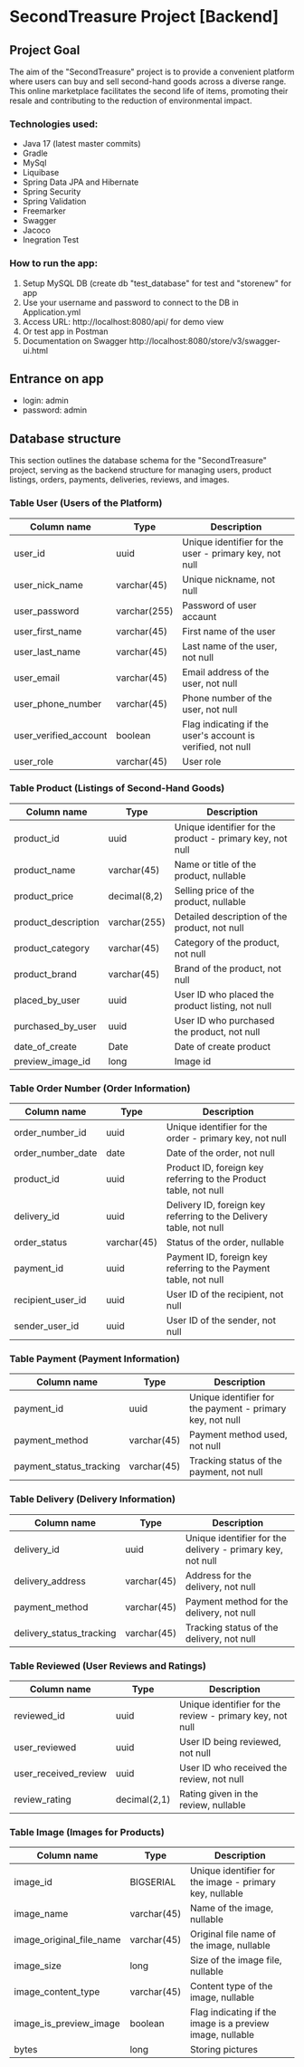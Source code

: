 # SecondTreasure Project [Backend]

## Project Goal

The aim of the "SecondTreasure" project is to provide a convenient platform where users can buy and sell second-hand
goods across a diverse range. This online marketplace facilitates the second life of items, promoting their resale and
contributing to the reduction of environmental impact.

### Technologies used:

- Java 17 (latest master commits)
- Gradle
- MySql
- Liquibase
- Spring Data JPA and Hibernate
- Spring Security
- Spring Validation
- Freemarker
- Swagger
- Jacoco
- Inegration Test

### How to run the app:

1. Setup MySQL DB (create db "test_database" for test and "storenew" for app
2. Use your username and password to connect to the DB in Application.yml
3. Access URL: http://localhost:8080/api/ for demo view
4. Or test app in Postman
5. Documentation on Swagger http://localhost:8080/store/v3/swagger-ui.html

## Entrance on app

- login: admin
- password: admin

## Database structure

This section outlines the database schema for the "SecondTreasure" project, serving as the backend structure for
managing users, product listings, orders, payments, deliveries, reviews, and images.

### Table User (Users of the Platform)

| Column name           | Type         | Description                                                 |
|-----------------------|--------------|-------------------------------------------------------------|
| user_id               | uuid         | Unique identifier for the user - primary key, not null      |
| user_nick_name        | varchar(45)  | Unique nickname, not null                                   |
| user_password         | varchar(255) | Password of user accaunt                                    |
| user_first_name       | varchar(45)  | First name of the user                                      |
| user_last_name        | varchar(45)  | Last name of the user, not null                             |
| user_email            | varchar(45)  | Email address of the user, not null                         |
| user_phone_number     | varchar(45)  | Phone number of the user, not null                          |
| user_verified_account | boolean      | Flag indicating if the user's account is verified, not null |
| user_role             | varchar(45)  | User role                                                   |

### Table Product (Listings of Second-Hand Goods)

| Column name         | Type         | Description                                               |
|---------------------|--------------|-----------------------------------------------------------|
| product_id          | uuid         | Unique identifier for the product - primary key, not null |
| product_name        | varchar(45)  | Name or title of the product, nullable                    |
| product_price       | decimal(8,2) | Selling price of the product, nullable                    |
| product_description | varchar(255) | Detailed description of the product, not null             |
| product_category    | varchar(45)  | Category of the product, not null                         |
| product_brand       | varchar(45)  | Brand of the product, not null                            |
| placed_by_user      | uuid         | User ID who placed the product listing, not null          |
| purchased_by_user   | uuid         | User ID who purchased the product, not null               |
| date_of_create      | Date         | Date of create product                                    |
| preview_image_id    | long         | Image id                                                  |

### Table Order Number (Order Information)

| Column name       | Type        | Description                                                        |
|-------------------|-------------|--------------------------------------------------------------------|
| order_number_id   | uuid        | Unique identifier for the order - primary key, not null            |
| order_number_date | date        | Date of the order, not null                                        |
| product_id        | uuid        | Product ID, foreign key referring to the Product table, not null   |
| delivery_id	      | uuid        | Delivery ID, foreign key referring to the Delivery table, not null |
| order_status      | varchar(45) | Status of the order, nullable                                      |
| payment_id        | uuid        | Payment ID, foreign key referring to the Payment table, not null   |
| recipient_user_id | uuid        | User ID of the recipient, not null                                 |
| sender_user_id    | uuid        | User ID of the sender, not null                                    |

### Table Payment (Payment Information)

| Column name             | Type        | Description                                               |
|-------------------------|-------------|-----------------------------------------------------------|
| payment_id              | uuid        | Unique identifier for the payment - primary key, not null |
| payment_method          | varchar(45) | Payment method used, not null                             |
| payment_status_tracking | varchar(45) | Tracking status of the payment, not null                  |

### Table Delivery (Delivery Information)

| Column name              | Type        | Description                                                |
|--------------------------|-------------|------------------------------------------------------------|
| delivery_id              | uuid        | Unique identifier for the delivery - primary key, not null |
| delivery_address         | varchar(45) | Address for the delivery, not null                         |
| payment_method           | varchar(45) | Payment method for the delivery, not null                  |
| delivery_status_tracking | varchar(45) | Tracking status of the delivery, not null                  |

### Table Reviewed (User Reviews and Ratings)

| Column name          | Type         | Description                                              |
|----------------------|--------------|----------------------------------------------------------|
| reviewed_id          | uuid         | Unique identifier for the review - primary key, not null |
| user_reviewed        | uuid         | 	User ID being reviewed, not null                        |
| user_received_review | uuid         | User ID who received the review, not null                |
| review_rating        | decimal(2,1) | Rating given in the review, nullable                     |

### Table Image (Images for Products)

| Column name              | Type        | Description                                               |
|--------------------------|-------------|-----------------------------------------------------------|
| image_id                 | BIGSERIAL   | Unique identifier for the image - primary key, nullable   |
| image_name               | varchar(45) | Name of the image, nullable                               |
| image_original_file_name | varchar(45) | Original file name of the image, nullable                 |
| image_size	              | long        | Size of the image file, nullable                          |
| image_content_type       | varchar(45) | Content type of the image, nullable                       |
| image_is_preview_image   | boolean     | Flag indicating if the image is a preview image, nullable |
| bytes                    | long        | Storing pictures                                          |
